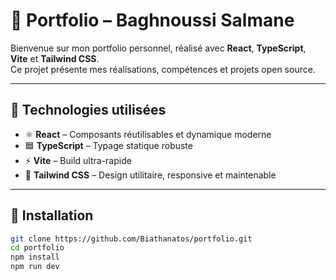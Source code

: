 # 💼 Portfolio – Baghnoussi Salmane

Bienvenue sur mon portfolio personnel, réalisé avec **React**, **TypeScript**, **Vite** et **Tailwind CSS**.  
Ce projet présente mes réalisations, compétences et projets open source.

---

## 🚀 Technologies utilisées

- ⚛️ **React** – Composants réutilisables et dynamique moderne
- 🟦 **TypeScript** – Typage statique robuste
- ⚡ **Vite** – Build ultra-rapide
- 🎨 **Tailwind CSS** – Design utilitaire, responsive et maintenable

---

## 🔧 Installation

```bash
git clone https://github.com/Biathanatos/portfolio.git
cd portfolio
npm install
npm run dev